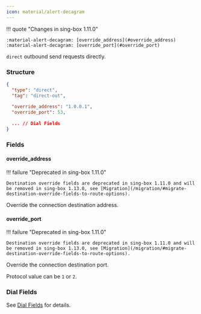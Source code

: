 ```yaml
---
icon: material/alert-decagram
---
```


!!! quote "Changes in sing-box 1.11.0"

    :material-alert-decagram: [override_address](#override_address)  
    :material-alert-decagram: [override_port](#override_port)

`direct` outbound send requests directly.

### Structure

```json
{
  "type": "direct",
  "tag": "direct-out",
  
  "override_address": "1.0.0.1",
  "override_port": 53,
  
  ... // Dial Fields
}
```

### Fields

#### override_address

!!! failure "Deprecated in sing-box 1.11.0"

    Destination override fields are deprecated in sing-box 1.11.0 and will be removed in sing-box 1.13.0, see [Migration](/migration/#migrate-destination-override-fields-to-route-options).

Override the connection destination address.

#### override_port

!!! failure "Deprecated in sing-box 1.11.0"

    Destination override fields are deprecated in sing-box 1.11.0 and will be removed in sing-box 1.13.0, see [Migration](/migration/#migrate-destination-override-fields-to-route-options).

Override the connection destination port.

Protocol value can be `1` or `2`.

### Dial Fields

See [Dial Fields](/configuration/shared/dial/) for details.
